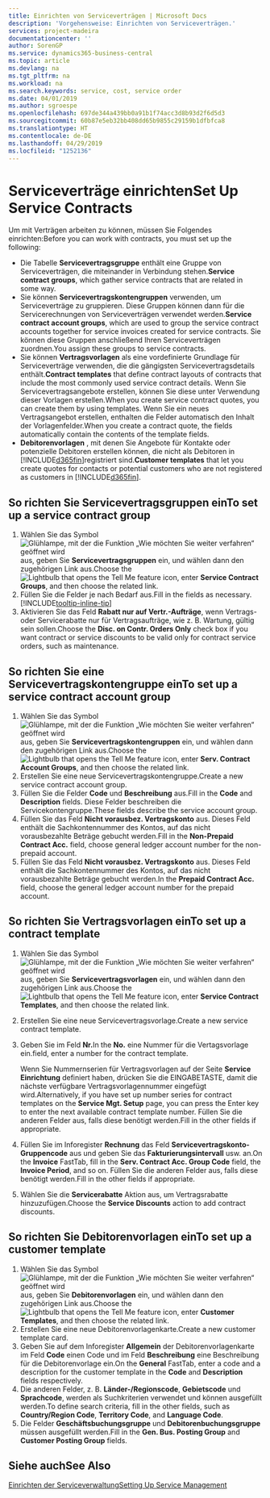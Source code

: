 ```yaml
---
title: Einrichten von Serviceverträgen | Microsoft Docs
description: 'Vorgehensweise: Einrichten von Serviceverträgen.'
services: project-madeira
documentationcenter: ''
author: SorenGP
ms.service: dynamics365-business-central
ms.topic: article
ms.devlang: na
ms.tgt_pltfrm: na
ms.workload: na
ms.search.keywords: service, cost, service order
ms.date: 04/01/2019
ms.author: sgroespe
ms.openlocfilehash: 697de344a439bb0a91b1f74acc3d8b93d2f6d5d3
ms.sourcegitcommit: 60b87e5eb32bb408dd65b9855c29159b1dfbfca8
ms.translationtype: HT
ms.contentlocale: de-DE
ms.lasthandoff: 04/29/2019
ms.locfileid: "1252136"
---
```

# <a name="set-up-service-contracts"></a><span data-ttu-id="e8866-103">Serviceverträge einrichten</span><span class="sxs-lookup"><span data-stu-id="e8866-103">Set Up Service Contracts</span></span>
<span data-ttu-id="e8866-104">Um mit Verträgen arbeiten zu können, müssen Sie Folgendes einrichten:</span><span class="sxs-lookup"><span data-stu-id="e8866-104">Before you can work with contracts, you must set up the following:</span></span> 

* <span data-ttu-id="e8866-105">Die Tabelle **Servicevertragsgruppe** enthält eine Gruppe von Serviceverträgen, die miteinander in Verbindung stehen.</span><span class="sxs-lookup"><span data-stu-id="e8866-105">**Service contract groups**, which gather service contracts that are related in some way.</span></span>
* <span data-ttu-id="e8866-106">Sie können **Servicevertragskontengruppen** verwenden, um Serviceverträge zu gruppieren. Diese Gruppen können dann für die Servicerechnungen von Serviceverträgen verwendet werden.</span><span class="sxs-lookup"><span data-stu-id="e8866-106">**Service contract account groups**, which are used to group the service contract accounts together for service invoices created for service contracts.</span></span> <span data-ttu-id="e8866-107">Sie können diese Gruppen anschließend Ihren Serviceverträgen zuordnen.</span><span class="sxs-lookup"><span data-stu-id="e8866-107">You assign these groups to service contracts.</span></span>  
* <span data-ttu-id="e8866-108">Sie können **Vertragsvorlagen** als eine vordefinierte Grundlage für Serviceverträge verwenden, die die gängigsten Servicevertragsdetails enthält.</span><span class="sxs-lookup"><span data-stu-id="e8866-108">**Contract templates** that define contract layouts of contracts that include the most commonly used service contract details.</span></span> <span data-ttu-id="e8866-109">Wenn Sie Servicevertragsangebote erstellen, können Sie diese unter Verwendung dieser Vorlagen erstellen.</span><span class="sxs-lookup"><span data-stu-id="e8866-109">When you create service contract quotes, you can create them by using templates.</span></span> <span data-ttu-id="e8866-110">Wenn Sie ein neues Vertragsangebot erstellen, enthalten die Felder automatisch den Inhalt der Vorlagenfelder.</span><span class="sxs-lookup"><span data-stu-id="e8866-110">When you create a contract quote, the fields automatically contain the contents of the template fields.</span></span>
* <span data-ttu-id="e8866-111">**Debitorenvorlagen** , mit denen Sie Angebote für Kontakte oder potenzielle Debitoren erstellen können, die nicht als Debitoren in [!INCLUDE[d365fin](includes/d365fin_md.md)]registriert sind.</span><span class="sxs-lookup"><span data-stu-id="e8866-111">**Customer templates** that let you create quotes for contacts or potential customers who are not registered as customers in [!INCLUDE[d365fin](includes/d365fin_md.md)].</span></span>  

## <a name="to-set-up-a-service-contract-group"></a><span data-ttu-id="e8866-112">So richten Sie Servicevertragsgruppen ein</span><span class="sxs-lookup"><span data-stu-id="e8866-112">To set up a service contract group</span></span>  
1. <span data-ttu-id="e8866-113">Wählen Sie das Symbol ![Glühlampe, mit der die Funktion „Wie möchten Sie weiter verfahren“ geöffnet wird](media/ui-search/search_small.png "Wie möchten Sie weiter verfahren?") aus, geben Sie **Servicevertragsgruppen** ein, und wählen dann den zugehörigen Link aus.</span><span class="sxs-lookup"><span data-stu-id="e8866-113">Choose the ![Lightbulb that opens the Tell Me feature](media/ui-search/search_small.png "Tell me what you want to do") icon, enter **Service Contract Groups**, and then choose the related link.</span></span>  
2. <span data-ttu-id="e8866-114">Füllen Sie die Felder je nach Bedarf aus.</span><span class="sxs-lookup"><span data-stu-id="e8866-114">Fill in the fields as necessary.</span></span> [!INCLUDE[tooltip-inline-tip](includes/tooltip-inline-tip_md.md)]
3. <span data-ttu-id="e8866-115">Aktivieren Sie das Feld **Rabatt nur auf Vertr.-Aufträge**, wenn Vertrags- oder Servicerabatte nur für Vertragsaufträge, wie z. B. Wartung, gültig sein sollen.</span><span class="sxs-lookup"><span data-stu-id="e8866-115">Choose the **Disc. on Contr. Orders Only** check box if you want contract or service discounts to be valid only for contract service orders, such as maintenance.</span></span>  

## <a name="to-set-up-a-service-contract-account-group"></a><span data-ttu-id="e8866-116">So richten Sie eine Servicevertragskontengruppe ein</span><span class="sxs-lookup"><span data-stu-id="e8866-116">To set up a service contract account group</span></span>  
1. <span data-ttu-id="e8866-117">Wählen Sie das Symbol ![Glühlampe, mit der die Funktion „Wie möchten Sie weiter verfahren“ geöffnet wird](media/ui-search/search_small.png "Wie möchten Sie weiter verfahren?") aus, geben Sie **Servicevertragskontengruppen** ein, und wählen dann den zugehörigen Link aus.</span><span class="sxs-lookup"><span data-stu-id="e8866-117">Choose the ![Lightbulb that opens the Tell Me feature](media/ui-search/search_small.png "Tell me what you want to do") icon, enter **Serv. Contract Account Groups**, and then choose the related link.</span></span>  
2. <span data-ttu-id="e8866-118">Erstellen Sie eine neue Servicevertragskontengruppe.</span><span class="sxs-lookup"><span data-stu-id="e8866-118">Create a new service contract account group.</span></span>   
3. <span data-ttu-id="e8866-119">Füllen Sie die Felder **Code** und **Beschreibung** aus.</span><span class="sxs-lookup"><span data-stu-id="e8866-119">Fill in the **Code** and **Description** fields.</span></span> <span data-ttu-id="e8866-120">Diese Felder beschreiben die Servicekontengruppe.</span><span class="sxs-lookup"><span data-stu-id="e8866-120">These fields describe the service account group.</span></span>  
4. <span data-ttu-id="e8866-121">Füllen Sie das Feld **Nicht vorausbez. Vertragskonto** aus. Dieses Feld enthält die Sachkontennummer des Kontos, auf das nicht vorausbezahlte Beträge gebucht werden.</span><span class="sxs-lookup"><span data-stu-id="e8866-121">Fill in the **Non-Prepaid Contract Acc.** field, choose general ledger account number for the non-prepaid account.</span></span>  
5. <span data-ttu-id="e8866-122">Füllen Sie das Feld **Nicht vorausbez. Vertragskonto** aus. Dieses Feld enthält die Sachkontennummer des Kontos, auf das nicht vorausbezahlte Beträge gebucht werden.</span><span class="sxs-lookup"><span data-stu-id="e8866-122">In the **Prepaid Contract Acc.** field, choose the general ledger account number for the prepaid account.</span></span>  

## <a name="to-set-up-a-contract-template"></a><span data-ttu-id="e8866-123">So richten Sie Vertragsvorlagen ein</span><span class="sxs-lookup"><span data-stu-id="e8866-123">To set up a contract template</span></span>  
1. <span data-ttu-id="e8866-124">Wählen Sie das Symbol ![Glühlampe, mit der die Funktion „Wie möchten Sie weiter verfahren“ geöffnet wird](media/ui-search/search_small.png "Wie möchten Sie weiter verfahren?") aus, geben Sie **Servicevertragsvorlagen** ein, und wählen dann den zugehörigen Link aus.</span><span class="sxs-lookup"><span data-stu-id="e8866-124">Choose the ![Lightbulb that opens the Tell Me feature](media/ui-search/search_small.png "Tell me what you want to do") icon, enter **Service Contract Templates**, and then choose the related link.</span></span>  
2. <span data-ttu-id="e8866-125">Erstellen Sie eine neue Servicevertragsvorlage.</span><span class="sxs-lookup"><span data-stu-id="e8866-125">Create a new service contract template.</span></span>  
3. <span data-ttu-id="e8866-126">Geben Sie im Feld **Nr.**</span><span class="sxs-lookup"><span data-stu-id="e8866-126">In the **No.**</span></span> <span data-ttu-id="e8866-127">eine Nummer für die Vertagsvorlage ein.</span><span class="sxs-lookup"><span data-stu-id="e8866-127">field, enter a number for the contract template.</span></span>  
  
     <span data-ttu-id="e8866-128">Wenn Sie Nummernserien für Vertragsvorlagen auf der Seite **Service Einrichtung** definiert haben, drücken Sie die EINGABETASTE, damit die nächste verfügbare Vertragsvorlagennummer eingefügt wird.</span><span class="sxs-lookup"><span data-stu-id="e8866-128">Alternatively, if you have set up number series for contract templates on the **Service Mgt. Setup** page, you can press the Enter key to enter the next available contract template number.</span></span> <span data-ttu-id="e8866-129">Füllen Sie die anderen Felder aus, falls diese benötigt werden.</span><span class="sxs-lookup"><span data-stu-id="e8866-129">Fill in the other fields if appropriate.</span></span>  
  
4. <span data-ttu-id="e8866-130">Füllen Sie im Inforegister **Rechnung** das Feld **Servicevertragskonto-Gruppencode** aus und geben Sie das **Fakturierungsintervall** usw. an.</span><span class="sxs-lookup"><span data-stu-id="e8866-130">On the **Invoice** FastTab, fill in the **Serv. Contract Acc. Group Code** field, the **Invoice Period**, and so on.</span></span> <span data-ttu-id="e8866-131">Füllen Sie die anderen Felder aus, falls diese benötigt werden.</span><span class="sxs-lookup"><span data-stu-id="e8866-131">Fill in the other fields if appropriate.</span></span>  
5. <span data-ttu-id="e8866-132">Wählen Sie die **Servicerabatte** Aktion aus, um Vertragsrabatte hinzuzufügen.</span><span class="sxs-lookup"><span data-stu-id="e8866-132">Choose the **Service Discounts** action to add contract discounts.</span></span>  

## <a name="to-set-up-a-customer-template"></a><span data-ttu-id="e8866-133">So richten Sie Debitorenvorlagen ein</span><span class="sxs-lookup"><span data-stu-id="e8866-133">To set up a customer template</span></span>  
1. <span data-ttu-id="e8866-134">Wählen Sie das Symbol ![Glühlampe, mit der die Funktion „Wie möchten Sie weiter verfahren“ geöffnet wird](media/ui-search/search_small.png "Wie möchten Sie weiter verfahren?") aus, geben Sie **Debitorenvorlagen** ein, und wählen dann den zugehörigen Link aus.</span><span class="sxs-lookup"><span data-stu-id="e8866-134">Choose the ![Lightbulb that opens the Tell Me feature](media/ui-search/search_small.png "Tell me what you want to do") icon, enter **Customer Templates**, and then choose the related link.</span></span>  
2. <span data-ttu-id="e8866-135">Erstellen Sie eine neue Debitorenvorlagenkarte.</span><span class="sxs-lookup"><span data-stu-id="e8866-135">Create a new customer template card.</span></span>  
3. <span data-ttu-id="e8866-136">Geben Sie auf dem Inforegister **Allgemein** der Debitorenvorlagenkarte im Feld **Code** einen Code und im Feld **Beschreibung** eine Beschreibung für die Debitorenvorlage ein.</span><span class="sxs-lookup"><span data-stu-id="e8866-136">On the **General** FastTab, enter a code and a description for the customer template in the **Code** and **Description** fields respectively.</span></span> 
4. <span data-ttu-id="e8866-137">Die anderen Felder, z. B. **Länder-/Regionscode**, **Gebietscode** und **Sprachcode**, werden als Suchkriterien verwendet und können ausgefüllt werden.</span><span class="sxs-lookup"><span data-stu-id="e8866-137">To define search criteria, fill in the other fields, such as **Country/Region Code**, **Territory Code**, and **Language Code**.</span></span>  
5. <span data-ttu-id="e8866-138">Die Felder **Geschäftsbuchungsgruppe** und **Debitorenbuchungsgruppe** müssen ausgefüllt werden.</span><span class="sxs-lookup"><span data-stu-id="e8866-138">Fill in the **Gen. Bus. Posting Group** and **Customer Posting Group** fields.</span></span>  

## <a name="see-also"></a><span data-ttu-id="e8866-139">Siehe auch</span><span class="sxs-lookup"><span data-stu-id="e8866-139">See Also</span></span>
[<span data-ttu-id="e8866-140">Einrichten der Serviceverwaltung</span><span class="sxs-lookup"><span data-stu-id="e8866-140">Setting Up Service Management</span></span>](service-setup-service.md)